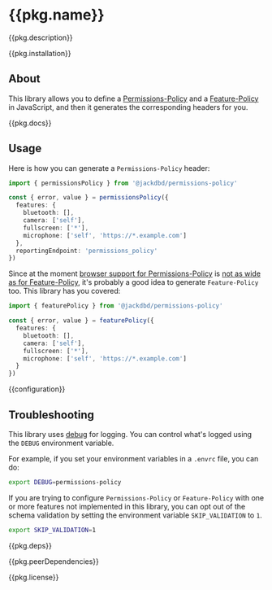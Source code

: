 # {{pkg.name}}

<!-- {{badges}} -->

{{pkg.description}}

<!-- toc -->

{{pkg.installation}}

## About

This library allows you to define a [Permissions-Policy](https://w3c.github.io/webappsec-permissions-policy/) and a [Feature-Policy](https://developer.mozilla.org/en-US/docs/Web/API/FeaturePolicy) in JavaScript, and then it generates the corresponding headers for you.

{{pkg.docs}}

## Usage

Here is how you can generate a `Permissions-Policy` header:

```ts
import { permissionsPolicy } from '@jackdbd/permissions-policy'

const { error, value } = permissionsPolicy({
  features: {
    bluetooth: [],
    camera: ['self'],
    fullscreen: ['*'],
    microphone: ['self', 'https://*.example.com']
  },
  reportingEndpoint: 'permissions_policy'
})
```

Since at the moment [browser support for Permissions-Policy](https://caniuse.com/?search=Permissions-Policy) is [not as wide as for Feature-Policy](https://caniuse.com/?search=Feature-Policy), it's probably a good idea to generate `Feature-Policy` too. This library has you covered:

```ts
import { featurePolicy } from '@jackdbd/permissions-policy'

const { error, value } = featurePolicy({
  features: {
    bluetooth: [],
    camera: ['self'],
    fullscreen: ['*'],
    microphone: ['self', 'https://*.example.com']
  }
})
```

{{configuration}}

## Troubleshooting

This library uses [debug](https://github.com/debug-js/debug) for logging.
You can control what's logged using the `DEBUG` environment variable.

For example, if you set your environment variables in a `.envrc` file, you can do:

```sh
export DEBUG=permissions-policy
```

If you are trying to configure `Permissions-Policy` or `Feature-Policy` with one or more features not implemented in this library, you can opt out of the schema validation by setting the environment variable `SKIP_VALIDATION` to `1`.

```sh
export SKIP_VALIDATION=1
```

{{pkg.deps}}

{{pkg.peerDependencies}}

{{pkg.license}}
